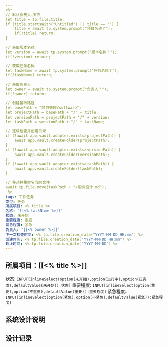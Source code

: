 ```yaml
---
<%*
// 默认负责人:罗杰
let title = tp.file.title;
if (title.startsWith("Untitled") || title == "") {
    title = await tp.system.prompt("项目名称？");
    if(!title) return;
}

// 获取版本名称
let version = await tp.system.prompt("版本名称？");
if(!version) return;

// 获取任务名称
let taskName = await tp.system.prompt("任务名称？");
if(!taskName) return;

// 获取负责人
let owner = await tp.system.prompt("负责人？");
if(!owner) return;

// 创建基础路径
let basePath = "项目管理/software";
let projectPath = basePath + "/" + title;
let versionPath = projectPath + "/" + version;
let taskPath = versionPath + "/" + taskName;

// 逐级检查并创建目录
if (!await app.vault.adapter.exists(projectPath)) {
    await app.vault.createFolder(projectPath);
}
if (!await app.vault.adapter.exists(versionPath)) {
    await app.vault.createFolder(versionPath);
}
if (!await app.vault.adapter.exists(taskPath)) {
    await app.vault.createFolder(taskPath);
}

// 移动并重命名当前文件
await tp.file.move(taskPath + "/系统设计.md");
-%>
tags: 工作任务
类型: 任务
所属项目: <% title %>
名称: "[[<% taskName %>]]"
状态: 未开始
重要程度: 重要
紧急程度: 紧急
负责人: "[[<% owner %>]]"
下一次检查时间: <% tp.file.creation_date("YYYY-MM-DD HH:mm") %>
创建时间: <% tp.file.creation_date("YYYY-MM-DD HH:mm") %>
截止时间: <% tp.file.creation_date("YYYY-MM-DD") %>
---
```

## 所属项目：[[<% title %>]]

状态: `INPUT[inlineSelect(option(未开始),option(进行中),option(已完成),defaultValue(未开始)):状态]` 重要程度: `INPUT[inlineSelect(option(重要),option(不重要),defaultValue(重要)):重要程度]` 紧急程度: `INPUT[inlineSelect(option(紧急),option(不紧急),defaultValue(紧急)):紧急程度]`

## 系统设计说明


## 设计记录
